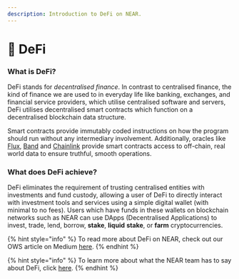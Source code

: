 ```yaml
---
description: Introduction to DeFi on NEAR.
---
```


# 📶 DeFi

### What is DeFi?

DeFi stands for _decentralised finance_. In contrast to centralised finance, the kind of finance we are used to in everyday life like banking, exchanges, and financial service providers, which utilise centralised software and servers, DeFi utilises decentralised smart contracts which function on a decentralised blockchain data structure.

Smart contracts provide immutably coded instructions on how the program should run without any intermediary involvement. Additionally, oracles like [Flux](https://www.runonflux.io), [Band](https://bandprotocol.com) and [Chainlink](https://chain.link) provide smart contracts access to off-chain, real world data to ensure truthful, smooth operations.

### What does DeFi achieve? <a href="8dc6" id="8dc6"></a>

DeFi eliminates the requirement of trusting centralised entities with investments and fund custody, allowing a user of DeFi to directly interact with investment tools and services using a simple digital wallet (with minimal to no fees). Users which have funds in these wallets on blockchain networks such as NEAR can use DApps (Decentralised Applications) to invest, trade, lend, borrow, **stake**, **liquid** **stake**, or **farm** cryptocurrencies.

{% hint style="info" %}
To read more about DeFi on NEAR, check out our OWS article on Medium [here](https://medium.com/open-web-sandbox-near/defi-on-near-debunked-482dda4cb193).&#x20;
{% endhint %}

{% hint style="info" %}
To learn more about what the NEAR team has to say about DeFi, click [here](https://near.org/use-cases/defi/).&#x20;
{% endhint %}
